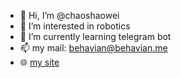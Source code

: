 - 👋 Hi, I’m @chaoshaowei
- 👀 I’m interested in robotics
- 🌱 I’m currently learning telegram bot
- 📫 my mail: behavian@behavian.me
- 🌐 [my site](https://behavian.me)

<!---
chaoshaowei/chaoshaowei is a ✨ special ✨ repository because its `README.md` (this file) appears on your GitHub profile.
You can click the Preview link to take a look at your changes.
--->
